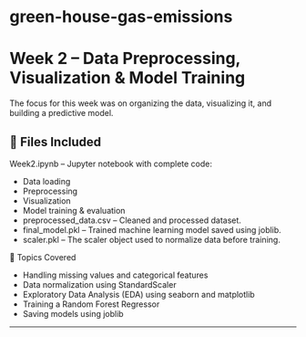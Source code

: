 # green-house-gas-emissions
# Week 2 – Data Preprocessing, Visualization & Model Training
The focus for this week was on organizing the data, visualizing it, and building a predictive model.
## 📁 Files Included

Week2.ipynb – Jupyter notebook with complete code:
  - Data loading
  - Preprocessing
  - Visualization
  - Model training & evaluation
- preprocessed_data.csv – Cleaned and processed dataset.
- final_model.pkl – Trained machine learning model saved using joblib.
- scaler.pkl – The scaler object used to normalize data before training.



 🧠 Topics Covered

- Handling missing values and categorical features
- Data normalization using StandardScaler
- Exploratory Data Analysis (EDA) using seaborn and matplotlib
- Training a Random Forest Regressor
- Saving models using joblib

---

